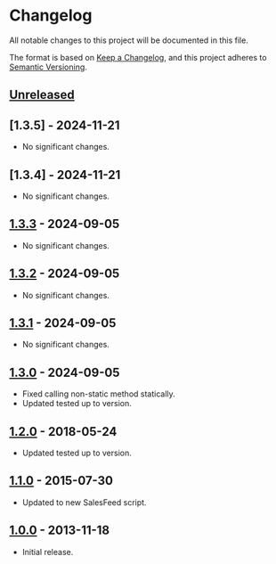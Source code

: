 # Changelog

All notable changes to this project will be documented in this file.

The format is based on [Keep a Changelog](https://keepachangelog.com/en/1.1.0/),
and this project adheres to [Semantic Versioning](https://semver.org/spec/v2.0.0.html).

## [Unreleased]

[unreleased]: https://github.com/pronamic/wp-salesfeed/compare/v1.3.3...HEAD

<!-- Start changelog -->

## [1.3.5] - 2024-11-21

- No significant changes.

## [1.3.4] - 2024-11-21

- No significant changes.

## [1.3.3] - 2024-09-05

- No significant changes.

[1.3.3]: https://github.com/pronamic/wp-salesfeed/compare/v1.3.2...v1.3.3

## [1.3.2] - 2024-09-05

- No significant changes.

[1.3.2]: https://github.com/pronamic/wp-salesfeed/commits/v1.3.1...v1.3.2

## [1.3.1] - 2024-09-05

- No significant changes.

[1.3.1]: https://github.com/pronamic/wp-salesfeed/commits/v1.3.0...v1.3.1

## [1.3.0] - 2024-09-05

- Fixed calling non-static method statically.
- Updated tested up to version.

[1.3.0]: https://github.com/pronamic/wp-salesfeed/commits/v1.2.0...v1.3.0

## [1.2.0] - 2018-05-24

- Updated tested up to version.

[1.2.0]: https://github.com/pronamic/wp-salesfeed/commits/v1.1.0...v1.2.0

## [1.1.0] - 2015-07-30

- Updated to new SalesFeed script.

[1.1.0]: https://github.com/pronamic/wp-salesfeed/commits/v1.0.0...v1.1.0

## [1.0.0] - 2013-11-18

- Initial release.

[1.0.0]: https://github.com/pronamic/wp-salesfeed/commits/v1.0.0

<!-- End changelog -->
